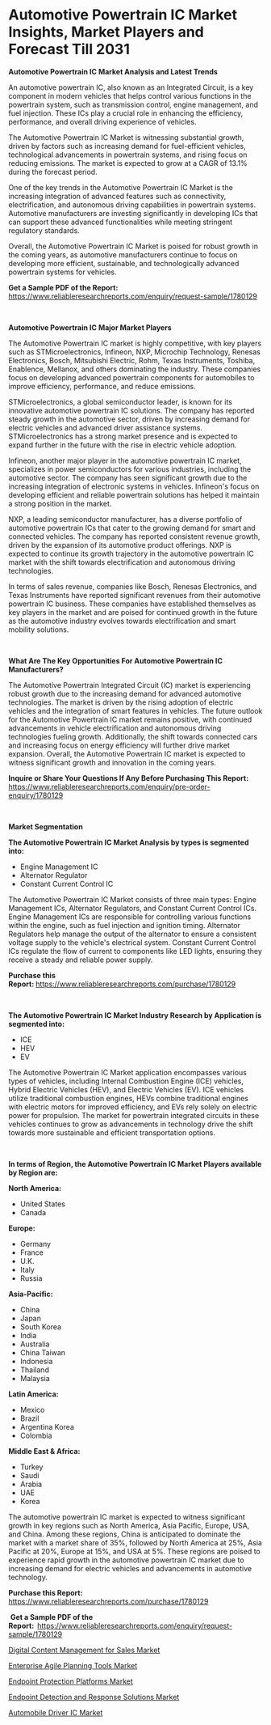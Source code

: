 <p><h1>Automotive Powertrain IC Market Insights, Market Players and Forecast Till 2031</h1></p><p><strong>Automotive Powertrain IC Market Analysis and Latest Trends</strong></p>
<p><p>An automotive powertrain IC, also known as an Integrated Circuit, is a key component in modern vehicles that helps control various functions in the powertrain system, such as transmission control, engine management, and fuel injection. These ICs play a crucial role in enhancing the efficiency, performance, and overall driving experience of vehicles.</p><p>The Automotive Powertrain IC Market is witnessing substantial growth, driven by factors such as increasing demand for fuel-efficient vehicles, technological advancements in powertrain systems, and rising focus on reducing emissions. The market is expected to grow at a CAGR of 13.1% during the forecast period.</p><p>One of the key trends in the Automotive Powertrain IC Market is the increasing integration of advanced features such as connectivity, electrification, and autonomous driving capabilities in powertrain systems. Automotive manufacturers are investing significantly in developing ICs that can support these advanced functionalities while meeting stringent regulatory standards.</p><p>Overall, the Automotive Powertrain IC Market is poised for robust growth in the coming years, as automotive manufacturers continue to focus on developing more efficient, sustainable, and technologically advanced powertrain systems for vehicles.</p></p>
<p><strong>Get a Sample PDF of the Report:&nbsp;</strong> <a href="https://www.reliableresearchreports.com/enquiry/request-sample/1780129">https://www.reliableresearchreports.com/enquiry/request-sample/1780129</a></p>
<p>&nbsp;</p>
<p><strong>Automotive Powertrain IC Major Market Players</strong></p>
<p><p>The Automotive Powertrain IC market is highly competitive, with key players such as STMicroelectronics, Infineon, NXP, Microchip Technology, Renesas Electronics, Bosch, Mitsubishi Electric, Rohm, Texas Instruments, Toshiba, Enablence, Mellanox, and others dominating the industry. These companies focus on developing advanced powertrain components for automobiles to improve efficiency, performance, and reduce emissions.</p><p>STMicroelectronics, a global semiconductor leader, is known for its innovative automotive powertrain IC solutions. The company has reported steady growth in the automotive sector, driven by increasing demand for electric vehicles and advanced driver assistance systems. STMicroelectronics has a strong market presence and is expected to expand further in the future with the rise in electric vehicle adoption.</p><p>Infineon, another major player in the automotive powertrain IC market, specializes in power semiconductors for various industries, including the automotive sector. The company has seen significant growth due to the increasing integration of electronic systems in vehicles. Infineon's focus on developing efficient and reliable powertrain solutions has helped it maintain a strong position in the market.</p><p>NXP, a leading semiconductor manufacturer, has a diverse portfolio of automotive powertrain ICs that cater to the growing demand for smart and connected vehicles. The company has reported consistent revenue growth, driven by the expansion of its automotive product offerings. NXP is expected to continue its growth trajectory in the automotive powertrain IC market with the shift towards electrification and autonomous driving technologies.</p><p>In terms of sales revenue, companies like Bosch, Renesas Electronics, and Texas Instruments have reported significant revenues from their automotive powertrain IC business. These companies have established themselves as key players in the market and are poised for continued growth in the future as the automotive industry evolves towards electrification and smart mobility solutions.</p></p>
<p>&nbsp;</p>
<p><strong>What Are The Key Opportunities For Automotive Powertrain IC Manufacturers?</strong></p>
<p><p>The Automotive Powertrain Integrated Circuit (IC) market is experiencing robust growth due to the increasing demand for advanced automotive technologies. The market is driven by the rising adoption of electric vehicles and the integration of smart features in vehicles. The future outlook for the Automotive Powertrain IC market remains positive, with continued advancements in vehicle electrification and autonomous driving technologies fueling growth. Additionally, the shift towards connected cars and increasing focus on energy efficiency will further drive market expansion. Overall, the Automotive Powertrain IC market is expected to witness significant growth and innovation in the coming years.</p></p>
<p><strong>Inquire or Share Your Questions If Any Before Purchasing This Report:</strong> <a href="https://www.reliableresearchreports.com/enquiry/pre-order-enquiry/1780129">https://www.reliableresearchreports.com/enquiry/pre-order-enquiry/1780129</a></p>
<p>&nbsp;</p>
<p><strong>Market Segmentation</strong></p>
<p><strong>The Automotive Powertrain IC Market Analysis by types is segmented into:</strong></p>
<p><ul><li>Engine Management IC</li><li>Alternator Regulator</li><li>Constant Current Control IC</li></ul></p>
<p><p>The Automotive Powertrain IC Market consists of three main types: Engine Management ICs, Alternator Regulators, and Constant Current Control ICs. Engine Management ICs are responsible for controlling various functions within the engine, such as fuel injection and ignition timing. Alternator Regulators help manage the output of the alternator to ensure a consistent voltage supply to the vehicle's electrical system. Constant Current Control ICs regulate the flow of current to components like LED lights, ensuring they receive a steady and reliable power supply.</p></p>
<p><strong>Purchase this Report:&nbsp;</strong><a href="https://www.reliableresearchreports.com/purchase/1780129">https://www.reliableresearchreports.com/purchase/1780129</a></p>
<p>&nbsp;</p>
<p><strong>The Automotive Powertrain IC Market Industry Research by Application is segmented into:</strong></p>
<p><ul><li>ICE</li><li>HEV</li><li>EV</li></ul></p>
<p><p>The Automotive Powertrain IC Market application encompasses various types of vehicles, including Internal Combustion Engine (ICE) vehicles, Hybrid Electric Vehicles (HEV), and Electric Vehicles (EV). ICE vehicles utilize traditional combustion engines, HEVs combine traditional engines with electric motors for improved efficiency, and EVs rely solely on electric power for propulsion. The market for powertrain integrated circuits in these vehicles continues to grow as advancements in technology drive the shift towards more sustainable and efficient transportation options.</p></p>
<p>&nbsp;</p>
<p><strong>In terms of Region, the Automotive Powertrain IC Market Players available by Region are:</strong></p>
<p>
    <p> <strong> North America: </strong>
        <ul>
            <li>United States</li>
            <li>Canada</li>
        </ul>
        </p> 
    <p> <strong> Europe: </strong>
        <ul>
            <li>Germany</li>
            <li>France</li>
            <li>U.K.</li>
            <li>Italy</li>
            <li>Russia</li>
        </ul>
        </p> 
    <p> <strong> Asia-Pacific: </strong>
        <ul>
            <li>China</li>
            <li>Japan</li>
            <li>South Korea</li>
            <li>India</li>
            <li>Australia</li>
            <li>China Taiwan</li>
            <li>Indonesia</li>
            <li>Thailand</li>
            <li>Malaysia</li>
        </ul>
        </p> 
    <p> <strong> Latin America: </strong>
        <ul>
            <li>Mexico</li>
            <li>Brazil</li>
            <li>Argentina Korea</li>
            <li>Colombia</li>
        </ul>
        </p> 
    <p> <strong> Middle East & Africa: </strong>
        <ul>
            <li>Turkey</li>
            <li>Saudi</li>
            <li>Arabia</li>
            <li>UAE</li>
            <li>Korea</li>
        </ul>
    </p>
    </p>
<p><p>The automotive powertrain IC market is expected to witness significant growth in key regions such as North America, Asia Pacific, Europe, USA, and China. Among these regions, China is anticipated to dominate the market with a market share of 35%, followed by North America at 25%, Asia Pacific at 20%, Europe at 15%, and USA at 5%. These regions are poised to experience rapid growth in the automotive powertrain IC market due to increasing demand for electric vehicles and advancements in automotive technology.</p></p>
<p><strong>Purchase this Report: </strong><a href="https://www.reliableresearchreports.com/purchase/1780129">https://www.reliableresearchreports.com/purchase/1780129</a></p>
<p>&nbsp;<strong>Get a Sample PDF of the Report:&nbsp;&nbsp;</strong><a href="https://www.reliableresearchreports.com/enquiry/request-sample/1780129">https://www.reliableresearchreports.com/enquiry/request-sample/1780129</a></p>
<p><strong></strong></p>
<p><p><a href="https://medium.com/@irwinzieme/digital-content-management-for-sales-market-the-key-to-successful-business-strategy-forecast-till-dad182760e4d">Digital Content Management for Sales Market</a></p><p><a href="https://medium.com/@irwinzieme/enterprise-agile-planning-tools-market-exploring-market-share-market-trends-and-future-growth-7a19a71cc8e2">Enterprise Agile Planning Tools Market</a></p><p><a href="https://medium.com/@irwinzieme/endpoint-protection-platforms-market-trends-forecast-and-competitive-analysis-to-2031-c345fb3884af">Endpoint Protection Platforms Market</a></p><p><a href="https://medium.com/@irwinzieme/endpoint-detection-and-response-solutions-market-competitive-analysis-market-trends-and-forecast-1e73948fa8db">Endpoint Detection and Response Solutions Market</a></p><p><a href="https://github.com/danielneavesallisons03mba/Market-Research-Report-List-1/blob/main/automobile-driver-ic-market.md">Automobile Driver IC Market</a></p></p>